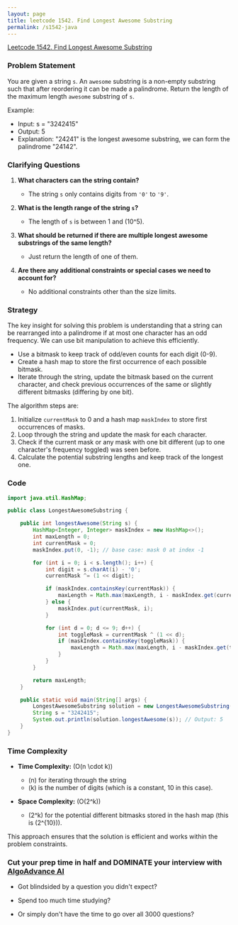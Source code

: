 ```yaml
---
layout: page
title: leetcode 1542. Find Longest Awesome Substring
permalink: /s1542-java
---
```

[Leetcode 1542. Find Longest Awesome Substring](https://algoadvance.github.io/algoadvance/l1542)
### Problem Statement

You are given a string `s`. An `awesome` substring is a non-empty substring such that after reordering it can be made a palindrome. Return the length of the maximum length `awesome` substring of `s`.

Example:

- Input: s = "3242415"
- Output: 5
- Explanation: "24241" is the longest awesome substring, we can form the palindrome "24142".

### Clarifying Questions

1. **What characters can the string contain?**
   - The string `s` only contains digits from `'0'` to `'9'`.

2. **What is the length range of the string `s`?**
   - The length of `s` is between 1 and \(10^5\).

3. **What should be returned if there are multiple longest awesome substrings of the same length?**
   - Just return the length of one of them.

4. **Are there any additional constraints or special cases we need to account for?**
   - No additional constraints other than the size limits.

### Strategy

The key insight for solving this problem is understanding that a string can be rearranged into a palindrome if at most one character has an odd frequency. We can use bit manipulation to achieve this efficiently.

- Use a bitmask to keep track of odd/even counts for each digit (0-9). 
- Create a hash map to store the first occurrence of each possible bitmask.
- Iterate through the string, update the bitmask based on the current character, and check previous occurrences of the same or slightly different bitmasks (differing by one bit).

The algorithm steps are:

1. Initialize `currentMask` to 0 and a hash map `maskIndex` to store first occurrences of masks.
2. Loop through the string and update the mask for each character.
3. Check if the current mask or any mask with one bit different (up to one character's frequency toggled) was seen before.
4. Calculate the potential substring lengths and keep track of the longest one.

### Code

```java
import java.util.HashMap;

public class LongestAwesomeSubstring {

    public int longestAwesome(String s) {
        HashMap<Integer, Integer> maskIndex = new HashMap<>();
        int maxLength = 0;
        int currentMask = 0;
        maskIndex.put(0, -1); // base case: mask 0 at index -1

        for (int i = 0; i < s.length(); i++) {
            int digit = s.charAt(i) - '0';
            currentMask ^= (1 << digit);

            if (maskIndex.containsKey(currentMask)) {
                maxLength = Math.max(maxLength, i - maskIndex.get(currentMask));
            } else {
                maskIndex.put(currentMask, i);
            }

            for (int d = 0; d <= 9; d++) {
                int toggleMask = currentMask ^ (1 << d);
                if (maskIndex.containsKey(toggleMask)) {
                    maxLength = Math.max(maxLength, i - maskIndex.get(toggleMask));
                } 
            }
        }

        return maxLength;
    }

    public static void main(String[] args) {
        LongestAwesomeSubstring solution = new LongestAwesomeSubstring();
        String s = "3242415";
        System.out.println(solution.longestAwesome(s)); // Output: 5
    }
}
```

### Time Complexity

- **Time Complexity:** \(O(n \cdot k)\)
  - \(n\) for iterating through the string
  - \(k\) is the number of digits (which is a constant, 10 in this case).

- **Space Complexity:** \(O(2^k)\)
  - \(2^k\) for the potential different bitmasks stored in the hash map (this is \(2^{10}\)).

This approach ensures that the solution is efficient and works within the problem constraints.


### Cut your prep time in half and DOMINATE your interview with [AlgoAdvance AI](https://algoAdvance.com)

- Got blindsided by a question you didn't expect?

- Spend too much time studying?

- Or simply don't have the time to go over all 3000 questions?

